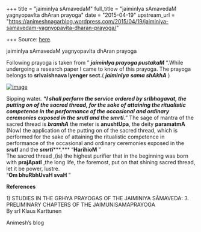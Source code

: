 +++
title = "jaiminIya sAmavedaM"
full_title = "jaiminIya sAmavedaM yagnyopavIta dhAran prayoga"
date = "2015-04-19"
upstream_url = "https://animeshnagarblog.wordpress.com/2015/04/19/jaiminiya-samavedam-yagnyopavita-dharan-prayoga/"

+++
Source: [here](https://animeshnagarblog.wordpress.com/2015/04/19/jaiminiya-samavedam-yagnyopavita-dharan-prayoga/).

jaiminIya sAmavedaM yagnyopavIta dhAran prayoga

Following prayoga is taken from ” ***jaiminIya prayoga pustakaM***
“.While undergoing a research paper I came to know of this prayoga. The
prayoga belongs to **srIvaishnava Iyenger sect.**( ***jaiminIya***
***sama shAkhA*** )

[![image](https://animeshnagarblog.files.wordpress.com/2015/04/wpid-screenshot_2015-04-20-01-10-56.png?w=700 "Screenshot_2015-04-20-01-10-56.png")](https://animeshnagarblog.files.wordpress.com/2015/04/wpid-screenshot_2015-04-20-01-10-56.png)

Sipping water. ***“I shall perform the service ordered by
srIbhagavat, the putting on of the sacred thread, for the sake
of attaining the ritualistic competence in the performance of
the occasional and ordinary ceremonies exposed in the srutI and
the smrti.***” The sage of mantra of the sacred thread is
***bramhA*** the meter is **anushtUpa**, the deity **paramatmA**
(Now) the application of the putting on of the sacred thread,
which is performed for the sake of attaining the ritualistic
competence in performance of the occasional and ordinary
ceremonies exposed in the ***srutI*** and the ***smrti******.***
“**HarihioM** ”  
The sacred thread ,(is) the highest purifier that in the
beginning was born with **prajApatI** ,the long life, the
foremost, put on that shining sacred thread, let it be power,
lustre.  
“**Om bhuRbhUvaH svaH** ”

**References**

1\) STUDIES IN THE GRHYA PRAYOGAS OF THE JAIMINIYA SÃMAVEDA: 3.
PRELIMINARY CHAPTERS OF THE JAIMUNISAMAPRAYOGA  
By srI Klaus Karttunen

Animesh’s blog

